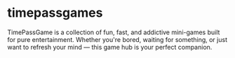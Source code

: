 # timepassgames
TimePassGame is a collection of fun, fast, and addictive mini-games built for pure entertainment. Whether you're bored, waiting for something, or just want to refresh your mind — this game hub is your perfect companion.
